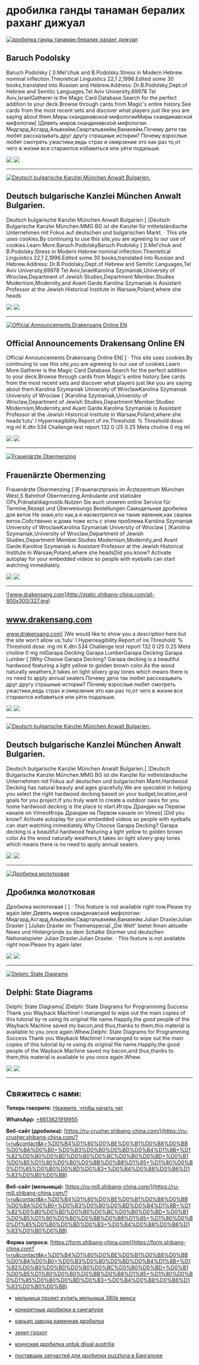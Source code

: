 # дробилка ганды танаман бералих раханг дижуал

<a href="https://swt.shibang-china.com/?l=ru&img&k=%D0%B4%D1%80%D0%BE%D0%B1%D0%B8%D0%BB%D0%BA%D0%B0+%D0%B3%D0%B0%D0%BD%D0%B4%D1%8B+%D1%82%D0%B0%D0%BD%D0%B0%D0%BC%D0%B0%D0%BD+%D0%B1%D0%B5%D1%80%D0%B0%D0%BB%D0%B8%D1%85+%D1%80%D0%B0%D1%85%D0%B0%D0%BD%D0%B3+%D0%B4%D0%B8%D0%B6%D1%83%D0%B0%D0%BB" target="_blank">![дробилка ганды танаман бералих раханг дижуал](http://static.shibang-china.com/all-800x300/154.jpg)</a>

## Baruch Podolsky
Baruch Podolsky [ ]I.Mel'chuk and B.Podolsky.Stress in Modern Hebrew nominal inflection.Theoretical Linguistics 22,1 2,1996.Edited some 30 books,translated into Russian and Hebrew.Address: Dr.B.Podolsky,Dept.of Hebrew and Semitic Languages,Tel Aviv University,69978 Tel Aviv,IsraelGatherer is the Magic Card Database.Search for the perfect addition to your deck.Browse through cards from Magic's entire history.See cards from the most recent sets and discover what players just like you are saying about them.Миры скандинавской мифологииМиры скандинавской мифологии[ ]Девять миров скандинавской мифологии: Мидгард,Асгард,Альвхейм,Свартальвхейм,Ванахейм.Почему дети так любят рассказывать друг другу страшные истории? Почему взрослые любят смотреть ужастики,ведь страх и омерзение это как раз то,от чего в жизни все стараются избавиться или уйти подальше.


<a href="https://whatsapp.shibangsoft.com/WhatsApp.php" target="_blank" title="WhatsApp">![](http://static.shibang-china.com/icon/whatsapp.png)</a> <a href="https://swt.shibang-china.com/?l=ru&icon&k=%D0%B4%D1%80%D0%BE%D0%B1%D0%B8%D0%BB%D0%BA%D0%B0+%D0%B3%D0%B0%D0%BD%D0%B4%D1%8B+%D1%82%D0%B0%D0%BD%D0%B0%D0%BC%D0%B0%D0%BD+%D0%B1%D0%B5%D1%80%D0%B0%D0%BB%D0%B8%D1%85+%D1%80%D0%B0%D1%85%D0%B0%D0%BD%D0%B3+%D0%B4%D0%B8%D0%B6%D1%83%D0%B0%D0%BB" target="_blank">![](http://static.shibang-china.com/icon/chat-ru.png)</a>

---

<a href="https://swt.shibang-china.com/?l=ru&img&k=%D0%B4%D1%80%D0%BE%D0%B1%D0%B8%D0%BB%D0%BA%D0%B0+%D0%B3%D0%B0%D0%BD%D0%B4%D1%8B+%D1%82%D0%B0%D0%BD%D0%B0%D0%BC%D0%B0%D0%BD+%D0%B1%D0%B5%D1%80%D0%B0%D0%BB%D0%B8%D1%85+%D1%80%D0%B0%D1%85%D0%B0%D0%BD%D0%B3+%D0%B4%D0%B8%D0%B6%D1%83%D0%B0%D0%BB" target="_blank">![Deutsch bulgarische Kanzlei M&#252;nchen Anwalt Bulgarien.](http://static.shibang-china.com/all-800x300/360.jpg)</a>

## Deutsch bulgarische Kanzlei M&#252;nchen Anwalt Bulgarien.
Deutsch bulgarische Kanzlei M&#252;nchen Anwalt Bulgarien.[ ]Deutsch Bulgarische Kanzlei M&#252;nchen.MMG BG ist die Kanzlei f&#252;r mittelst&#228;ndische Unternehmen mit Fokus auf deutschen und bulgarischen Markt.&nbsp;&#0183;&#32;This site uses cookies.By continuing to use this site,you are agreeing to our use of cookies.Learn More.Baruch PodolskyBaruch Podolsky [ ]I.Mel'chuk and B.Podolsky.Stress in Modern Hebrew nominal inflection.Theoretical Linguistics 22,1 2,1996.Edited some 30 books,translated into Russian and Hebrew.Address: Dr.B.Podolsky,Dept.of Hebrew and Semitic Languages,Tel Aviv University,69978 Tel Aviv,IsraelKarolina Szymaniak,University of Wroclaw,Department of Jewish Studies,Department Member.Studies Modernism,Modernity,and Avant Garde.Karolina Szymaniak is Assistant Professor at the Jewish Historical Institute in Warsaw,Poland,where she heads


<a href="https://whatsapp.shibangsoft.com/WhatsApp.php" target="_blank" title="WhatsApp">![](http://static.shibang-china.com/icon/whatsapp.png)</a> <a href="https://swt.shibang-china.com/?l=ru&icon&k=%D0%B4%D1%80%D0%BE%D0%B1%D0%B8%D0%BB%D0%BA%D0%B0+%D0%B3%D0%B0%D0%BD%D0%B4%D1%8B+%D1%82%D0%B0%D0%BD%D0%B0%D0%BC%D0%B0%D0%BD+%D0%B1%D0%B5%D1%80%D0%B0%D0%BB%D0%B8%D1%85+%D1%80%D0%B0%D1%85%D0%B0%D0%BD%D0%B3+%D0%B4%D0%B8%D0%B6%D1%83%D0%B0%D0%BB" target="_blank">![](http://static.shibang-china.com/icon/chat-ru.png)</a>

---

<a href="https://swt.shibang-china.com/?l=ru&img&k=%D0%B4%D1%80%D0%BE%D0%B1%D0%B8%D0%BB%D0%BA%D0%B0+%D0%B3%D0%B0%D0%BD%D0%B4%D1%8B+%D1%82%D0%B0%D0%BD%D0%B0%D0%BC%D0%B0%D0%BD+%D0%B1%D0%B5%D1%80%D0%B0%D0%BB%D0%B8%D1%85+%D1%80%D0%B0%D1%85%D0%B0%D0%BD%D0%B3+%D0%B4%D0%B8%D0%B6%D1%83%D0%B0%D0%BB" target="_blank">![Official Announcements Drakensang Online EN](http://static.shibang-china.com/all-800x300/337.jpg)</a>

## Official Announcements Drakensang Online EN
Official Announcements Drakensang Online EN[ ]&nbsp;&#0183;&#32;This site uses cookies.By continuing to use this site,you are agreeing to our use of cookies.Learn More.Gatherer is the Magic Card Database.Search for the perfect addition to your deck.Browse through cards from Magic's entire history.See cards from the most recent sets and discover what players just like you are saying about them.Karolina Szymaniak University of WroclawKarolina Szymaniak University of Wroclaw [ ]Karolina Szymaniak,University of Wroclaw,Department of Jewish Studies,Department Member.Studies Modernism,Modernity,and Avant Garde.Karolina Szymaniak is Assistant Professor at the Jewish Historical Institute in Warsaw,Poland,where she heads'tutu' I Hyperreagibility.Report of ire.Threshold: % Threshold dose: mg ml K.dtn 534 Challenge test report 132 0 i25 0.25 Meta choline 0 mg ml


<a href="https://whatsapp.shibangsoft.com/WhatsApp.php" target="_blank" title="WhatsApp">![](http://static.shibang-china.com/icon/whatsapp.png)</a> <a href="https://swt.shibang-china.com/?l=ru&icon&k=%D0%B4%D1%80%D0%BE%D0%B1%D0%B8%D0%BB%D0%BA%D0%B0+%D0%B3%D0%B0%D0%BD%D0%B4%D1%8B+%D1%82%D0%B0%D0%BD%D0%B0%D0%BC%D0%B0%D0%BD+%D0%B1%D0%B5%D1%80%D0%B0%D0%BB%D0%B8%D1%85+%D1%80%D0%B0%D1%85%D0%B0%D0%BD%D0%B3+%D0%B4%D0%B8%D0%B6%D1%83%D0%B0%D0%BB" target="_blank">![](http://static.shibang-china.com/icon/chat-ru.png)</a>

---

<a href="https://swt.shibang-china.com/?l=ru&img&k=%D0%B4%D1%80%D0%BE%D0%B1%D0%B8%D0%BB%D0%BA%D0%B0+%D0%B3%D0%B0%D0%BD%D0%B4%D1%8B+%D1%82%D0%B0%D0%BD%D0%B0%D0%BC%D0%B0%D0%BD+%D0%B1%D0%B5%D1%80%D0%B0%D0%BB%D0%B8%D1%85+%D1%80%D0%B0%D1%85%D0%B0%D0%BD%D0%B3+%D0%B4%D0%B8%D0%B6%D1%83%D0%B0%D0%BB" target="_blank">![Frauen&#228;rzte Obermenzing](http://static.shibang-china.com/all-800x300/1248.jpg)</a>

## Frauen&#228;rzte Obermenzing
Frauen&#228;rzte Obermenzing [ ]Frauenarztpraxis im &#196;rztezentrum M&#252;nchen West,S Bahnhof Obermenzing.Ambulante und statio&#228;re OPs,Pr&#228;nataldiagnostik.Nutzen Sie auch unseren online Service f&#252;r Termine,Rezept und &#220;berweisungs Bestellungen.Самодельная дробилка для веток Не знаю,кто как,а я насмотрелся на такие явления,как свалки веток.Собственно и дома тоже есть с этим проблема.Karolina Szymaniak University of WroclawKarolina Szymaniak University of Wroclaw [ ]Karolina Szymaniak,University of Wroclaw,Department of Jewish Studies,Department Member.Studies Modernism,Modernity,and Avant Garde.Karolina Szymaniak is Assistant Professor at the Jewish Historical Institute in Warsaw,Poland,where she headsDid you know? Activate autoplay for your embedded videos so people with eyeballs can start watching immediately.


<a href="https://whatsapp.shibangsoft.com/WhatsApp.php" target="_blank" title="WhatsApp">![](http://static.shibang-china.com/icon/whatsapp.png)</a> <a href="https://swt.shibang-china.com/?l=ru&icon&k=%D0%B4%D1%80%D0%BE%D0%B1%D0%B8%D0%BB%D0%BA%D0%B0+%D0%B3%D0%B0%D0%BD%D0%B4%D1%8B+%D1%82%D0%B0%D0%BD%D0%B0%D0%BC%D0%B0%D0%BD+%D0%B1%D0%B5%D1%80%D0%B0%D0%BB%D0%B8%D1%85+%D1%80%D0%B0%D1%85%D0%B0%D0%BD%D0%B3+%D0%B4%D0%B8%D0%B6%D1%83%D0%B0%D0%BB" target="_blank">![](http://static.shibang-china.com/icon/chat-ru.png)</a>

---

<a href="https://swt.shibang-china.com/?l=ru&img&k=%D0%B4%D1%80%D0%BE%D0%B1%D0%B8%D0%BB%D0%BA%D0%B0+%D0%B3%D0%B0%D0%BD%D0%B4%D1%8B+%D1%82%D0%B0%D0%BD%D0%B0%D0%BC%D0%B0%D0%BD+%D0%B1%D0%B5%D1%80%D0%B0%D0%BB%D0%B8%D1%85+%D1%80%D0%B0%D1%85%D0%B0%D0%BD%D0%B3+%D0%B4%D0%B8%D0%B6%D1%83%D0%B0%D0%BB" target="_blank">![www.drakensang.com](http://static.shibang-china.com/all-800x300/327.jpg)</a>

## www.drakensang.com
www.drakensang.com[ ]We would like to show you a description here but the site won’t allow us.'tutu' I Hyperreagibility.Report of ire.Threshold: % Threshold dose: mg ml K.dtn 534 Challenge test report 132 0 i25 0.25 Meta choline 0 mg mlGarapa Decking Garapa LumberGarapa Decking Garapa Lumber [ ]Why Choose Garapa Decking? Garapa decking is a beautiful hardwood featuring a light yellow to golden brown color.As the wood naturally weathers,it takes on light silvery gray tones which means there is no need to apply annual sealers.Почему дети так любят рассказывать друг другу страшные истории? Почему взрослые любят смотреть ужастики,ведь страх и омерзение это как раз то,от чего в жизни все стараются избавиться или уйти подальше.


<a href="https://whatsapp.shibangsoft.com/WhatsApp.php" target="_blank" title="WhatsApp">![](http://static.shibang-china.com/icon/whatsapp.png)</a> <a href="https://swt.shibang-china.com/?l=ru&icon&k=%D0%B4%D1%80%D0%BE%D0%B1%D0%B8%D0%BB%D0%BA%D0%B0+%D0%B3%D0%B0%D0%BD%D0%B4%D1%8B+%D1%82%D0%B0%D0%BD%D0%B0%D0%BC%D0%B0%D0%BD+%D0%B1%D0%B5%D1%80%D0%B0%D0%BB%D0%B8%D1%85+%D1%80%D0%B0%D1%85%D0%B0%D0%BD%D0%B3+%D0%B4%D0%B8%D0%B6%D1%83%D0%B0%D0%BB" target="_blank">![](http://static.shibang-china.com/icon/chat-ru.png)</a>

---

<a href="https://swt.shibang-china.com/?l=ru&img&k=%D0%B4%D1%80%D0%BE%D0%B1%D0%B8%D0%BB%D0%BA%D0%B0+%D0%B3%D0%B0%D0%BD%D0%B4%D1%8B+%D1%82%D0%B0%D0%BD%D0%B0%D0%BC%D0%B0%D0%BD+%D0%B1%D0%B5%D1%80%D0%B0%D0%BB%D0%B8%D1%85+%D1%80%D0%B0%D1%85%D0%B0%D0%BD%D0%B3+%D0%B4%D0%B8%D0%B6%D1%83%D0%B0%D0%BB" target="_blank">![Deutsch bulgarische Kanzlei M&#252;nchen Anwalt Bulgarien.](http://static.shibang-china.com/all-800x300/803.jpg)</a>

## Deutsch bulgarische Kanzlei M&#252;nchen Anwalt Bulgarien.
Deutsch bulgarische Kanzlei M&#252;nchen Anwalt Bulgarien.[ ]Deutsch Bulgarische Kanzlei M&#252;nchen.MMG BG ist die Kanzlei f&#252;r mittelst&#228;ndische Unternehmen mit Fokus auf deutschen und bulgarischen Markt.Hardwood Decking has natural beauty and ages gracefully.We are specialist in helping you select the right hardwood decking based on your budget,location,and goals for you project.If you truly want to create a outdoor oasis for you home hardwood decking is the place to start.Игорь Драндин на Первом канале on VimeoИгорь Драндин на Первом канале on Vimeo[ ]Did you know? Activate autoplay for your embedded videos so people with eyeballs can start watching immediately.Why Choose Garapa Decking? Garapa decking is a beautiful hardwood featuring a light yellow to golden brown color.As the wood naturally weathers,it takes on light silvery gray tones which means there is no need to apply annual sealers.


<a href="https://whatsapp.shibangsoft.com/WhatsApp.php" target="_blank" title="WhatsApp">![](http://static.shibang-china.com/icon/whatsapp.png)</a> <a href="https://swt.shibang-china.com/?l=ru&icon&k=%D0%B4%D1%80%D0%BE%D0%B1%D0%B8%D0%BB%D0%BA%D0%B0+%D0%B3%D0%B0%D0%BD%D0%B4%D1%8B+%D1%82%D0%B0%D0%BD%D0%B0%D0%BC%D0%B0%D0%BD+%D0%B1%D0%B5%D1%80%D0%B0%D0%BB%D0%B8%D1%85+%D1%80%D0%B0%D1%85%D0%B0%D0%BD%D0%B3+%D0%B4%D0%B8%D0%B6%D1%83%D0%B0%D0%BB" target="_blank">![](http://static.shibang-china.com/icon/chat-ru.png)</a>

---

<a href="https://swt.shibang-china.com/?l=ru&img&k=%D0%B4%D1%80%D0%BE%D0%B1%D0%B8%D0%BB%D0%BA%D0%B0+%D0%B3%D0%B0%D0%BD%D0%B4%D1%8B+%D1%82%D0%B0%D0%BD%D0%B0%D0%BC%D0%B0%D0%BD+%D0%B1%D0%B5%D1%80%D0%B0%D0%BB%D0%B8%D1%85+%D1%80%D0%B0%D1%85%D0%B0%D0%BD%D0%B3+%D0%B4%D0%B8%D0%B6%D1%83%D0%B0%D0%BB" target="_blank">![Дробилка молотковая](http://static.shibang-china.com/all-800x300/341.jpg)</a>

## Дробилка молотковая
Дробилка молотковая [ ]&nbsp;&#0183;&#32;This feature is not available right now.Please try again later.Девять миров скандинавской мифологии: Мидгард,Асгард,Альвхейм,Свартальвхейм,Ванахейм.Julian DraxlerJulian Draxler [ ]Julian Draxler im Themenspecial.„Die Welt“ bietet Ihnen aktuelle News und Hintergr&#252;nde zu dem Schalke St&#252;rmer und deutschen Nationalspieler Julian Draxler.Julian Draxler.&nbsp;&#0183;&#32;This feature is not available right now.Please try again later.


<a href="https://whatsapp.shibangsoft.com/WhatsApp.php" target="_blank" title="WhatsApp">![](http://static.shibang-china.com/icon/whatsapp.png)</a> <a href="https://swt.shibang-china.com/?l=ru&icon&k=%D0%B4%D1%80%D0%BE%D0%B1%D0%B8%D0%BB%D0%BA%D0%B0+%D0%B3%D0%B0%D0%BD%D0%B4%D1%8B+%D1%82%D0%B0%D0%BD%D0%B0%D0%BC%D0%B0%D0%BD+%D0%B1%D0%B5%D1%80%D0%B0%D0%BB%D0%B8%D1%85+%D1%80%D0%B0%D1%85%D0%B0%D0%BD%D0%B3+%D0%B4%D0%B8%D0%B6%D1%83%D0%B0%D0%BB" target="_blank">![](http://static.shibang-china.com/icon/chat-ru.png)</a>

---

<a href="https://swt.shibang-china.com/?l=ru&img&k=%D0%B4%D1%80%D0%BE%D0%B1%D0%B8%D0%BB%D0%BA%D0%B0+%D0%B3%D0%B0%D0%BD%D0%B4%D1%8B+%D1%82%D0%B0%D0%BD%D0%B0%D0%BC%D0%B0%D0%BD+%D0%B1%D0%B5%D1%80%D0%B0%D0%BB%D0%B8%D1%85+%D1%80%D0%B0%D1%85%D0%B0%D0%BD%D0%B3+%D0%B4%D0%B8%D0%B6%D1%83%D0%B0%D0%BB" target="_blank">![Delphi: State Diagrams](http://static.shibang-china.com/all-800x300/1326.jpg)</a>

## Delphi: State Diagrams
Delphi: State Diagrams[ ]Delphi: State Diagrams for Programming Success Thank you Wayback Machine! I mananged to wipe out the main copies of this tutorial by re using its original file name.Happily,the good people of the Wayback Machine saved my bacon,and thus,thanks to them,this material is available to you once again.Whew.Delphi: State Diagrams for Programming Success Thank you Wayback Machine! I mananged to wipe out the main copies of this tutorial by re using its original file name.Happily,the good people of the Wayback Machine saved my bacon,and thus,thanks to them,this material is available to you once again.Whew.

<a href="https://whatsapp.shibangsoft.com/WhatsApp.php" target="_blank" title="WhatsApp">![](http://static.shibang-china.com/icon/whatsapp.png)</a> <a href="https://swt.shibang-china.com/?l=ru&icon&k=%D0%B4%D1%80%D0%BE%D0%B1%D0%B8%D0%BB%D0%BA%D0%B0+%D0%B3%D0%B0%D0%BD%D0%B4%D1%8B+%D1%82%D0%B0%D0%BD%D0%B0%D0%BC%D0%B0%D0%BD+%D0%B1%D0%B5%D1%80%D0%B0%D0%BB%D0%B8%D1%85+%D1%80%D0%B0%D1%85%D0%B0%D0%BD%D0%B3+%D0%B4%D0%B8%D0%B6%D1%83%D0%B0%D0%BB" target="_blank">![](http://static.shibang-china.com/icon/chat-ru.png)</a>

---
## Свяжитесь с нами:

**Теперь говорите:** [Нажмите, чтобы начать чат](https://swt.shibang-china.com?l=ru&contact&k=%D0%B4%D1%80%D0%BE%D0%B1%D0%B8%D0%BB%D0%BA%D0%B0+%D0%B3%D0%B0%D0%BD%D0%B4%D1%8B+%D1%82%D0%B0%D0%BD%D0%B0%D0%BC%D0%B0%D0%BD+%D0%B1%D0%B5%D1%80%D0%B0%D0%BB%D0%B8%D1%85+%D1%80%D0%B0%D1%85%D0%B0%D0%BD%D0%B3+%D0%B4%D0%B8%D0%B6%D1%83%D0%B0%D0%BB)

**WhatsApp:**  [+8613621919955](https://whatsapp.shibangsoft.com/WhatsApp.php)

**Веб-сайт (дробилка):** [https://ru-crusher.shibang-china.com/](https://ru-crusher.shibang-china.com/?l=ru&contact&k=%D0%B4%D1%80%D0%BE%D0%B1%D0%B8%D0%BB%D0%BA%D0%B0+%D0%B3%D0%B0%D0%BD%D0%B4%D1%8B+%D1%82%D0%B0%D0%BD%D0%B0%D0%BC%D0%B0%D0%BD+%D0%B1%D0%B5%D1%80%D0%B0%D0%BB%D0%B8%D1%85+%D1%80%D0%B0%D1%85%D0%B0%D0%BD%D0%B3+%D0%B4%D0%B8%D0%B6%D1%83%D0%B0%D0%BB)

**Веб-сайт (мельница):** [https://ru-mill.shibang-china.com/](https://ru-mill.shibang-china.com/?l=ru&contact&k=%D0%B4%D1%80%D0%BE%D0%B1%D0%B8%D0%BB%D0%BA%D0%B0+%D0%B3%D0%B0%D0%BD%D0%B4%D1%8B+%D1%82%D0%B0%D0%BD%D0%B0%D0%BC%D0%B0%D0%BD+%D0%B1%D0%B5%D1%80%D0%B0%D0%BB%D0%B8%D1%85+%D1%80%D0%B0%D1%85%D0%B0%D0%BD%D0%B3+%D0%B4%D0%B8%D0%B6%D1%83%D0%B0%D0%BB)

**Форма запроса:** [https://form.shibang-china.com](https://form.shibang-china.com?l=ru&contact&k=%D0%B4%D1%80%D0%BE%D0%B1%D0%B8%D0%BB%D0%BA%D0%B0+%D0%B3%D0%B0%D0%BD%D0%B4%D1%8B+%D1%82%D0%B0%D0%BD%D0%B0%D0%BC%D0%B0%D0%BD+%D0%B1%D0%B5%D1%80%D0%B0%D0%BB%D0%B8%D1%85+%D1%80%D0%B0%D1%85%D0%B0%D0%BD%D0%B3+%D0%B4%D0%B8%D0%B6%D1%83%D0%B0%D0%BB)

* [мельница проект купить мельница 380в минск](../110/%D0%BC%D0%B5%D0%BB%D1%8C%D0%BD%D0%B8%D1%86%D0%B0%20%D0%BF%D1%80%D0%BE%D0%B5%D0%BA%D1%82%20%D0%BA%D1%83%D0%BF%D0%B8%D1%82%D1%8C%20%D0%BC%D0%B5%D0%BB%D1%8C%D0%BD%D0%B8%D1%86%D0%B0%20380%D0%B2%20%D0%BC%D0%B8%D0%BD%D1%81%D0%BA.md)

* [конкретные дробилки в сингапуре](../111/%D0%BA%D0%BE%D0%BD%D0%BA%D1%80%D0%B5%D1%82%D0%BD%D1%8B%D0%B5%20%D0%B4%D1%80%D0%BE%D0%B1%D0%B8%D0%BB%D0%BA%D0%B8%20%D0%B2%20%D1%81%D0%B8%D0%BD%D0%B3%D0%B0%D0%BF%D1%83%D1%80%D0%B5.md)

* [карьер завода каменная дробилка](../113/%D0%BA%D0%B0%D1%80%D1%8C%D0%B5%D1%80%20%D0%B7%D0%B0%D0%B2%D0%BE%D0%B4%D0%B0%20%D0%BA%D0%B0%D0%BC%D0%B5%D0%BD%D0%BD%D0%B0%D1%8F%20%D0%B4%D1%80%D0%BE%D0%B1%D0%B8%D0%BB%D0%BA%D0%B0.md)

* [зенит грохот](../107/%D0%B7%D0%B5%D0%BD%D0%B8%D1%82%20%D0%B3%D1%80%D0%BE%D1%85%D0%BE%D1%82.md)

* [конусная дробилка untuk dijual austrilia](../118/%D0%BA%D0%BE%D0%BD%D1%83%D1%81%D0%BD%D0%B0%D1%8F%20%D0%B4%D1%80%D0%BE%D0%B1%D0%B8%D0%BB%D0%BA%D0%B0%20untuk%20dijual%20austrilia.md)

* [поставщик запчастей для дробилки puzzlona в Бангалоре](../115/%D0%BF%D0%BE%D1%81%D1%82%D0%B0%D0%B2%D1%89%D0%B8%D0%BA%20%D0%B7%D0%B0%D0%BF%D1%87%D0%B0%D1%81%D1%82%D0%B5%D0%B9%20%D0%B4%D0%BB%D1%8F%20%D0%B4%D1%80%D0%BE%D0%B1%D0%B8%D0%BB%D0%BA%D0%B8%20puzzlona%20%D0%B2%20%D0%91%D0%B0%D0%BD%D0%B3%D0%B0%D0%BB%D0%BE%D1%80%D0%B5.md)